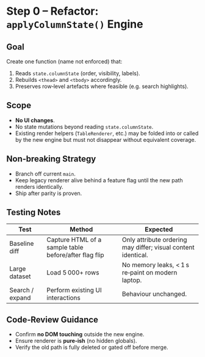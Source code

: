 # Step 0 – Refactor: `applyColumnState()` Engine

## Goal  
Create one function (name not enforced) that:

1. Reads `state.columnState` (order, visibility, labels).  
2. Rebuilds `<thead>` and `<tbody>` accordingly.  
3. Preserves row‑level artefacts where feasible (e.g. search highlights).  

## Scope  
* **No UI changes**.  
* No state mutations beyond reading `state.columnState`.  
* Existing render helpers (`TableRenderer`, etc.) may be folded into or called by the new engine but must not disappear without equivalent coverage.

## Non‑breaking Strategy  
* Branch off current `main`.  
* Keep legacy renderer alive behind a feature flag until the new path renders identically.  
* Ship after parity is proven.

## Testing Notes  

| Test | Method | Expected |
|------|--------|----------|
| Baseline diff | Capture HTML of a sample table before/after flag flip | Only attribute ordering may differ; visual content identical. |
| Large dataset | Load 5 000+ rows | No memory leaks, < 1 s re‑paint on modern laptop. |
| Search / expand | Perform existing UI interactions | Behaviour unchanged. |

## Code‑Review Guidance  

* Confirm **no DOM touching** outside the new engine.  
* Ensure renderer is **pure‑ish** (no hidden globals).  
* Verify the old path is fully deleted or gated off before merge.
